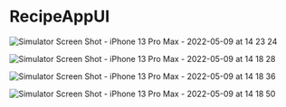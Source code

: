 # RecipeAppUI
![Simulator Screen Shot - iPhone 13 Pro Max - 2022-05-09 at 14 23 24](https://user-images.githubusercontent.com/15675290/167375400-e66697b9-1b85-4cd7-98ce-2d8d3139df50.png)

![Simulator Screen Shot - iPhone 13 Pro Max - 2022-05-09 at 14 18 28](https://user-images.githubusercontent.com/15675290/167375218-6fe94dd6-02fe-43fc-bef8-655c38dfcd36.png)

![Simulator Screen Shot - iPhone 13 Pro Max - 2022-05-09 at 14 18 36](https://user-images.githubusercontent.com/15675290/167375236-6fbb54b4-4735-4533-b6d1-4b8c1629b2c4.png)

![Simulator Screen Shot - iPhone 13 Pro Max - 2022-05-09 at 14 18 50](https://user-images.githubusercontent.com/15675290/167375245-25ef9b82-582a-4274-9f2d-7b60b02ff1e8.png)
